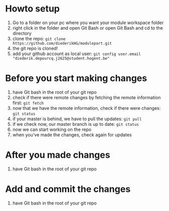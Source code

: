 # Howto setup

1. Go to a folder on your pc where you want your module workspace folder
2. right click in the folder and open Git Bash or open Git Bash and cd to the directory
3. clone the repo: ``git clone https://github.com/diederikHG/moduleport.git``
4. the git repo is cloned!
5. add your github account as local user: ``git config user.email "diederik.depourcq.j2625@student.hogent.be"``

# Before you start making changes
1. have Git bash in the root of your git repo
2. check if there were remote changes by fetching the remote information first: ``git fetch``
3. now that we have the remote information, check if there were changes: ``git status``
4. if your master is behind, we have to pull the updates: ``git pull``
5. if we check now, our master branch is up to date: ``git status``
6. now we can start working on the repo
7. when you've made the changes, check again for updates

# After you made changes
1. have Git bash in the root of your git repo

# Add and commit the changes
1. have Git bash in the root of your git repo
